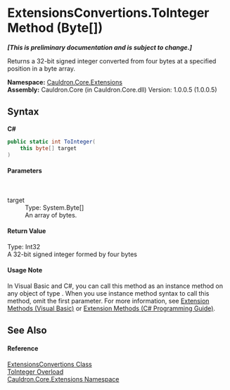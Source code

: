 # ExtensionsConvertions.ToInteger Method (Byte[])
 _**\[This is preliminary documentation and is subject to change.\]**_

Returns a 32-bit signed integer converted from four bytes at a specified position in a byte array.

**Namespace:**&nbsp;<a href="N_Cauldron_Core_Extensions">Cauldron.Core.Extensions</a><br />**Assembly:**&nbsp;Cauldron.Core (in Cauldron.Core.dll) Version: 1.0.0.5 (1.0.0.5)

## Syntax

**C#**<br />
``` C#
public static int ToInteger(
	this byte[] target
)
```


#### Parameters
&nbsp;<dl><dt>target</dt><dd>Type: System.Byte[]<br />An array of bytes.</dd></dl>

#### Return Value
Type: Int32<br />A 32-bit signed integer formed by four bytes

#### Usage Note
In Visual Basic and C#, you can call this method as an instance method on any object of type . When you use instance method syntax to call this method, omit the first parameter. For more information, see <a href="http://msdn.microsoft.com/en-us/library/bb384936.aspx">Extension Methods (Visual Basic)</a> or <a href="http://msdn.microsoft.com/en-us/library/bb383977.aspx">Extension Methods (C# Programming Guide)</a>.

## See Also


#### Reference
<a href="T_Cauldron_Core_Extensions_ExtensionsConvertions">ExtensionsConvertions Class</a><br /><a href="Overload_Cauldron_Core_Extensions_ExtensionsConvertions_ToInteger">ToInteger Overload</a><br /><a href="N_Cauldron_Core_Extensions">Cauldron.Core.Extensions Namespace</a><br />